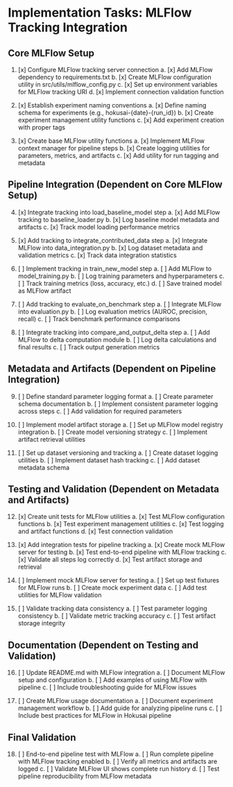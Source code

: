 # Implementation Tasks: MLFlow Tracking Integration

## Core MLFlow Setup
1. [x] Configure MLFlow tracking server connection
   a. [x] Add MLFlow dependency to requirements.txt
   b. [x] Create MLFlow configuration utility in src/utils/mlflow_config.py
   c. [x] Set up environment variables for MLFlow tracking URI
   d. [x] Implement connection validation function

2. [x] Establish experiment naming conventions
   a. [x] Define naming schema for experiments (e.g., hokusai-{date}-{run_id})
   b. [x] Create experiment management utility functions
   c. [x] Add experiment creation with proper tags

3. [x] Create base MLFlow utility functions
   a. [x] Implement MLFlow context manager for pipeline steps
   b. [x] Create logging utilities for parameters, metrics, and artifacts
   c. [x] Add utility for run tagging and metadata

## Pipeline Integration (Dependent on Core MLFlow Setup)
4. [x] Integrate tracking into load_baseline_model step
   a. [x] Add MLFlow tracking to baseline_loader.py
   b. [x] Log baseline model metadata and artifacts
   c. [x] Track model loading performance metrics

5. [x] Add tracking to integrate_contributed_data step
   a. [x] Integrate MLFlow into data_integration.py
   b. [x] Log dataset metadata and validation metrics
   c. [x] Track data integration statistics

6. [ ] Implement tracking in train_new_model step
   a. [ ] Add MLFlow to model_training.py
   b. [ ] Log training parameters and hyperparameters
   c. [ ] Track training metrics (loss, accuracy, etc.)
   d. [ ] Save trained model as MLFlow artifact

7. [ ] Add tracking to evaluate_on_benchmark step
   a. [ ] Integrate MLFlow into evaluation.py
   b. [ ] Log evaluation metrics (AUROC, precision, recall)
   c. [ ] Track benchmark performance comparisons

8. [ ] Integrate tracking into compare_and_output_delta step
   a. [ ] Add MLFlow to delta computation module
   b. [ ] Log delta calculations and final results
   c. [ ] Track output generation metrics

## Metadata and Artifacts (Dependent on Pipeline Integration)
9. [ ] Define standard parameter logging format
   a. [ ] Create parameter schema documentation
   b. [ ] Implement consistent parameter logging across steps
   c. [ ] Add validation for required parameters

10. [ ] Implement model artifact storage
    a. [ ] Set up MLFlow model registry integration
    b. [ ] Create model versioning strategy
    c. [ ] Implement artifact retrieval utilities

11. [ ] Set up dataset versioning and tracking
    a. [ ] Create dataset logging utilities
    b. [ ] Implement dataset hash tracking
    c. [ ] Add dataset metadata schema

## Testing and Validation (Dependent on Metadata and Artifacts)
12. [x] Create unit tests for MLFlow utilities
    a. [x] Test MLFlow configuration functions
    b. [x] Test experiment management utilities
    c. [x] Test logging and artifact functions
    d. [x] Test connection validation

13. [x] Add integration tests for pipeline tracking
    a. [x] Create mock MLFlow server for testing
    b. [x] Test end-to-end pipeline with MLFlow tracking
    c. [x] Validate all steps log correctly
    d. [x] Test artifact storage and retrieval

14. [ ] Implement mock MLFlow server for testing
    a. [ ] Set up test fixtures for MLFlow runs
    b. [ ] Create mock experiment data
    c. [ ] Add test utilities for MLFlow validation

15. [ ] Validate tracking data consistency
    a. [ ] Test parameter logging consistency
    b. [ ] Validate metric tracking accuracy
    c. [ ] Test artifact storage integrity

## Documentation (Dependent on Testing and Validation)
16. [ ] Update README.md with MLFlow integration
    a. [ ] Document MLFlow setup and configuration
    b. [ ] Add examples of using MLFlow with pipeline
    c. [ ] Include troubleshooting guide for MLFlow issues

17. [ ] Create MLFlow usage documentation
    a. [ ] Document experiment management workflow
    b. [ ] Add guide for analyzing pipeline runs
    c. [ ] Include best practices for MLFlow in Hokusai pipeline

## Final Validation
18. [ ] End-to-end pipeline test with MLFlow
    a. [ ] Run complete pipeline with MLFlow tracking enabled
    b. [ ] Verify all metrics and artifacts are logged
    c. [ ] Validate MLFlow UI shows complete run history
    d. [ ] Test pipeline reproducibility from MLFlow metadata